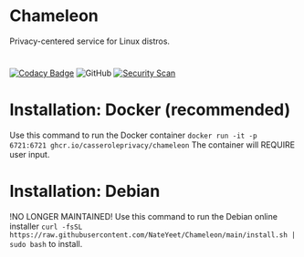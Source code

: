 # Chameleon
Privacy-centered service for Linux distros.
# 
[![Codacy Badge](https://app.codacy.com/project/badge/Grade/6aaaeff023194d3fb6eadd2f3b32554f)](https://app.codacy.com/gh/NateYeet/Chameleon/dashboard?utm_source=gh&utm_medium=referral&utm_content=&utm_campaign=Badge_grade) ![GitHub](https://img.shields.io/github/license/nateyeet/chameleon)  [![ Security Scan](https://github.com/NateYeet/Chameleon/actions/workflows/codacy.yml/badge.svg)](https://github.com/NateYeet/Chameleon/actions/workflows/codacy.yml)




# Installation: Docker (recommended)
Use this command to run the Docker container
`docker run -it -p 6721:6721 ghcr.io/casseroleprivacy/chameleon`
The container will REQUIRE user input.
#
# Installation: Debian 
!NO LONGER MAINTAINED!
Use this command to run the Debian online installer `curl -fsSL https://raw.githubusercontent.com/NateYeet/Chameleon/main/install.sh | sudo bash` to install.

